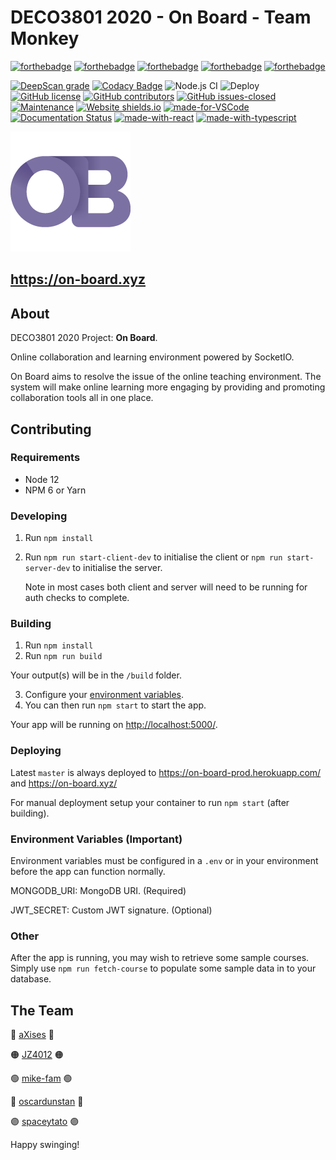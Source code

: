 # DECO3801 2020 - On Board - Team Monkey

[![forthebadge](https://forthebadge.com/images/badges/built-by-developers.svg)](https://github.com/monkey-team-3801)
[![forthebadge](https://forthebadge.com/images/badges/built-with-swag.svg)](https://github.com/monkey-team-3801)
[![forthebadge](https://forthebadge.com/images/badges/uses-badges.svg)](https://github.com/monkey-team-3801)
[![forthebadge](https://forthebadge.com/images/badges/powered-by-electricity.svg)](https://github.com/monkey-team-3801)
[![forthebadge](https://forthebadge.com/images/badges/built-with-love.svg)](https://github.com/monkey-team-3801)

[![DeepScan grade](https://deepscan.io/api/teams/10797/projects/13693/branches/236582/badge/grade.svg)](https://deepscan.io/dashboard#view=project&tid=10797&pid=13693&bid=236582)
[![Codacy Badge](https://api.codacy.com/project/badge/Grade/ce4a96161b7440d9a96cc09fd1bbc36c)](https://app.codacy.com/gh/monkey-team-3801/on-board?utm_source=github.com&utm_medium=referral&utm_content=monkey-team-3801/on-board&utm_campaign=Badge_Grade_Dashboard)
![Node.js CI](https://github.com/monkey-team-3801/on-board/workflows/Node.js%20CI/badge.svg)
![Deploy](https://github.com/monkey-team-3801/on-board/workflows/Deploy/badge.svg)
[![GitHub license](https://img.shields.io/github/license/Naereen/StrapDown.js.svg)](https://github.com/monkey-team-3801/on-board/blob/master/LICENSE)
[![GitHub contributors](https://img.shields.io/github/contributors/Naereen/StrapDown.js.svg)](https://GitHub.com/monkey-team-3801/on-board/graphs/contributors)
[![GitHub issues-closed](https://img.shields.io/github/issues-closed/Naereen/StrapDown.js.svg)](https://GitHub.com/monkey-team-3801/on-board/issues?q=is%3Aissue+is%3Aclosed)
[![Maintenance](https://img.shields.io/badge/Maintained%3F-yes-green.svg)](https://github.com/monkey-team-3801/on-board/pulse)
[![Website shields.io](https://img.shields.io/website-up-down-green-red/http/shields.io.svg)](https://on-board-prod.herokuapp.com/)
[![made-for-VSCode](https://img.shields.io/badge/Made%20for-VSCode-1f425f.svg)](https://code.visualstudio.com/)
[![Documentation Status](https://readthedocs.org/projects/ansicolortags/badge/?version=latest)](https://github.com/monkey-team-3801/on-board/wiki)
[![made-with-react](https://img.shields.io/badge/Made%20With-React-blue)]()
[![made-with-typescript](https://img.shields.io/badge/Made%20With-TypeScript-blue)]()

![alt text](/public/logo192.png "Logo Title Text 1")

## https://on-board.xyz

## About

DECO3801 2020 Project: **On Board**.

Online collaboration and learning environment powered by SocketIO.

On Board aims to resolve the issue of the online teaching environment. The system will make online learning more engaging by providing and promoting collaboration tools all in one place.

## Contributing

### Requirements

-   Node 12
-   NPM 6 or Yarn

### Developing

1. Run `npm install`
2. Run `npm run start-client-dev` to initialise the client or
   `npm run start-server-dev` to initialise the server.

    Note in most cases both client and server will need to be running for auth checks to complete.

### Building

1. Run `npm install`
2. Run `npm run build`

Your output(s) will be in the `/build` folder.

3. Configure your [environment variables](https://github.com/monkey-team-3801/on-board#environment-variables-important).
4. You can then run `npm start` to start the app.

Your app will be running on [http://localhost:5000/](http://localhost:5000/).

### Deploying

Latest `master` is always deployed to https://on-board-prod.herokuapp.com/ and https://on-board.xyz/

For manual deployment setup your container to run `npm start` (after building).

### Environment Variables (**Important**)

Environment variables must be configured in a `.env` or in your environment before the app can function normally.

MONGODB_URI: MongoDB URI. (Required)

JWT_SECRET: Custom JWT signature. (Optional)

### Other

After the app is running, you may wish to retrieve some sample courses. Simply use `npm run fetch-course` to populate some sample data in to your database.

## The Team

🔴 [aXises](https://github.com/aXises) 🔴

🟠 [JZ4012](https://github.com/JZ4012) 🟠

🟢 [mike-fam](https://github.com/mike-fam) 🟢

🔵 [oscardunstan](https://github.com/oscardunstan) 🔵

🟣 [spaceytato](https://github.com/spaceytato) 🟣

Happy swinging!

